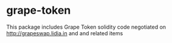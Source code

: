 # grape-token
This package includes Grape Token solidity code negotiated on http://grapeswap.lidia.in and and related items
